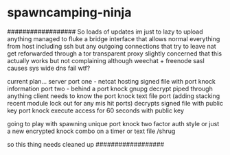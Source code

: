 spawncamping-ninja
==================
##################
So loads of updates im just to lazy to upload anything managed to fluke a bridge interface that allows normal everything from host including ssh
but any outgoing connections that try to leave nat get reforwarded through a tor transparent proxy slightly concerned that this actually works
but not complaining although weechat + freenode sasl causes sys wide dns fail wtf? 

current plan...
server
port one - netcat hosting signed file with port knock information
port two - behind a port knock gnupg decrypt piped through anything
client
needs to know the port knock text file port (adding stacking recent module lock out for any mis hit ports)
decrypts signed file with public key
port knock execute access for 60 seconds with public key 

going to play with spawning unique port knock two factor auth style or just a new encrypted knock combo on a timer or text file /shrug

so this thing needs cleaned up
##################
